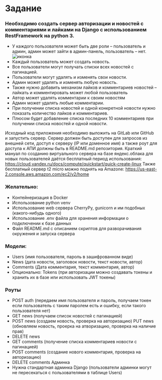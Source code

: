 # Задание
### Необходимо создать сервер авторизации и новостей с комментариями и лайками на Django с использованием RestFramework на python 3.
 - У каждого пользователя может быть две роли – пользователь и админ, админ может зайти в админ-панель, пользователь – нет. ![иконка](https://cdn-icons-png.flaticon.com/512/14090/14090371.png)
 - Каждый пользователь может создать новость.
 - Все пользователи могут получать списки всех новостей с пагинацией.
 - Пользователи могут удалять и изменять свои новости.
 - Админ может удалять и изменять любую новость.
 - Также нужно добавить механизм лайков и комментариев новостей – лайкать и комментировать может любой пользователь
 - Автор может удалять комментарии к своим новостям
 - Админ может удалять любые комментарии.
 - При получении списка новостей и одной конкретной новости нужно показать количество лайков и комментариев.
 - Плюсом будет добавление списка последних 10 комментариев при получении списка новостей и одной новости.

 Исходный код приложения необходимо выложить на GitLab или GitHub и запустить сервер. Сервер должен быть доступен для запросов из внешней сети, доступ к серверу (IP или доменное имя) а также роут для доступа к АПИ должны быть в README.md репозитория.
Краткий мануал по созданию виртуального сервера на базе яндекс.облака для новых пользователей даётся бесплатный период использования: https://cloud.yandex.ru/docs/compute/quickstart/quick-create-linux  Также бесплатный сервер t2 micro можно поднять на Amazone: https://us-east-2.console.aws.amazon.com/ec2/v2/home
### Желательно:
 - Контейнеризация в Docker
 - Использование python venv
 - Использование web сервера CherryPy, gunicorn и им подобных (какого-нибудь одного)
 - Использование .env файла для хранения информации о подключении к базе данных
 - Файл README.md с описанием скриптов для разворачивания окружения и запуска сервера
### Модели:
 - Users (имя пользователя, пароль в зашифрованном виде)
 - News (дата новости, заголовок новости, текст новости, автор)
 - Comments (Дата комментария, текст комментария, автор)
 - Опционально: Tokens (при авторизации можно создавать токены и хранить их в базе или использовать JWT токены)
### Роуты
 - POST auth (передаем имя пользователя и пароль, получаем токен если пользователь с таким паролем есть и ошибку, если такого пользователя нет)
 - GET news (получаем список новостей с пагинацией)
 - POST news (создаем новость, проверка на авторизацию) PUT news (обновляем новость, проерка на атворизацию, проверка на наличие прав)
 - DELETE news
 - GET comments (получение списка комментариев новости с пагинацией)
 - POST comments (создание нового комментария, проверка на авторизацию)
 - DELETE comments   Админка
 - Нужна стандартная админка Django (пользователи админки могут не пересекаться с пользователями в таблице Users)
